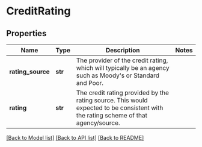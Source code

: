 # CreditRating

## Properties
Name | Type | Description | Notes
------------ | ------------- | ------------- | -------------
**rating_source** | **str** | The provider of the credit rating, which will typically be an agency such as Moody&#39;s or Standard and Poor. | 
**rating** | **str** | The credit rating provided by the rating source. This would expected to be consistent with the rating scheme of that agency/source. | 

[[Back to Model list]](../README.md#documentation-for-models) [[Back to API list]](../README.md#documentation-for-api-endpoints) [[Back to README]](../README.md)


